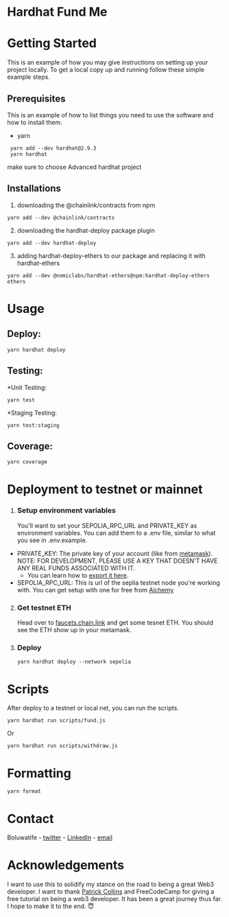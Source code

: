 # Hardhat Fund Me 

# Getting Started

This is an example of how you may give instructions on setting up your project locally. To get a local copy up and running follow these simple example steps.

## Prerequisites
This is an example of how to list things you need to use the software and how to install them.

* yarn 

```shell
 yarn add --dev hardhat@2.9.3
 yarn hardhat 
 ``` 

make sure to choose Advanced hardhat project

## Installations

1. downloading the @chainlink/contracts from npm
```shell
yarn add --dev @chainlink/contracts
```
2. downloading the hardhat-deploy package plugin
```shell
yarn add --dev hardhat-deploy
```
3. adding hardhat-deploy-ethers to our package and replacing it with hardhat-ethers
```shell
yarn add --dev @nomiclabs/hardhat-ethers@npm:hardhat-deploy-ethers ethers
```


# Usage

## Deploy:
```shell
yarn hardhat deploy
```

## Testing:
*Unit Testing:
```shell
yarn test
```
*Staging Testing:
```shell
yarn test:staging 
```

## Coverage:
```shell
yarn coverage
```


# Deployment to testnet or mainnet
1. ### Setup environment variables
    You'll want to set your SEPOLIA_RPC_URL and PRIVATE_KEY as environment variables. You can add them to a .env file, similar to what you see in .env.example.

* PRIVATE_KEY: The private key of your account (like from [metamask](https://metamask.io/)). NOTE: FOR DEVELOPMENT, PLEASE USE A KEY THAT DOESN'T HAVE ANY REAL FUNDS ASSOCIATED WITH IT.
  * You can learn how to [export it here](https://metamask.zendesk.com/hc/en-us/articles/360015289632-How-to-Export-an-Account-Private-Key).
* SEPOLIA_RPC_URL: This is url of the seplia testnet node you're working with. You can get setup with one for free from [Alchemy](https://alchemy.com/?a=673c802981)

2. ### Get testnet ETH
    Head over to [faucets.chain.link](https://faucets.chain.link/) and get some tesnet ETH. You should see the ETH show up in your metamask.

3. ### Deploy

    ```shell
    yarn hardhat deploy --network sepolia
    ```

# Scripts
After deploy to a testnet or local net, you can run the scripts.
```shell
yarn hardhat run scripts/fund.js
```
Or
```shell
yarn hardhat run scripts/withdraw.js
```

# Formatting

```shell
yarn format
```

# Contact 

Boluwatife - [twitter](https://twitter.com/Gammatiff05 "twitter") - [LinkedIn](https://www.linkedin.com/in/boluwatife-aminutaiwo-7566b5220/ "linkedIn") - [email](https://mail.google.com/mail/u/0/#inbox?compose=DmwnWrRnZMzZcMHqMDvHssWLRNfDGVcnDJbhmpdNnDjFXwcdQFvMWPzPHltTLwftqHjNGwqhBPjQ "gmail")

# Acknowledgements

I want to use this to solidify my stance on the road to being a great Web3 developer. I want to thank [Patrick Collins](https://github.com/PatrickAlphaC) and FreeCodeCamp for giving a free tutorial on being a web3 developer. It has been a great journey thus far. I hope to make it to the end. 😇  

